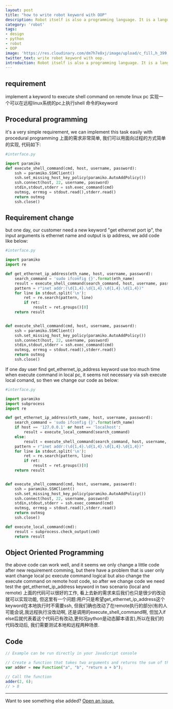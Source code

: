 ```yaml
---
layout: post
title: "how to write robot keyword with OOP"
description: Robot itself is also a programming language. It is a language for users to write demand stories. Demand story is like narration. It's a process oriented thing. We can easily write process case. Can robot also be written to object - oriented? Yes. It can be.
category: 'robot'
tags:
- design
- python
- robot
- OOP
image: 'https://res.cloudinary.com/dm7h7e8xj/image/upload/c_fill,h_399,w_760/v1501102987/sketch-fuel_eiwjbz.png'
twitter_text: write robot keyword with oop.
introduction: Robot itself is also a programming language. It is a language for users to write demand stories. Demand story is like narration. It's a process oriented thing. We can easily write process case. Can robot also be written to object - oriented? Yes. It can be.
---
```




## requirement
implement a keyword to execute shell command on remote linux pc
实现一个可以在远程linux系统的pc上执行shell 命令的keyword


## Procedural programming 
it's a very simple requirement, we can implement this task easily with procedural programming
上面的需求非常简单, 我们可以用面向过程的方式简单的实现, 代码如下:

```python
#interface.py

import paramiko
def execute_shell_command(cmd, host, username, password):
    ssh = paramiko.SSHClient()
    ssh.set_missing_host_key_policy(paramiko.AutoAddPolicy())
    ssh.connect(host, 22, username, password)
    stdin,stdout,stderr = ssh.exec_command(cmd)
    outmsg, errmsg = stdout.read(),stderr.read()
    return outmsg
    ssh.close()

```

## Requirement change

but one day, our customer need a new keyword "get ethernet port ip", the input arguments is ethernet name and output is ip address, we add code like below:

```python
#interface.py

import paramiko
import re

def get_ethernet_ip_address(eth_name, host, username, password):
    search_command = 'sudo ifconfig {}'.format(eth_name)
    result = execute_shell_command(search_command, host, username, password)
    pattern = r"inet addr:(\d{1,4}.\d{1,4}.\d{1,4}.\d{1,4})"
    for line in stdout.split('\n'):
        ret = re.search(pattern, line)
        if ret:
            result = ret.groups()[0]
    return result


def execute_shell_command(cmd, host, username, password):
    ssh = paramiko.SSHClient()
    ssh.set_missing_host_key_policy(paramiko.AutoAddPolicy())
    ssh.connect(host, 22, username, password)
    stdin,stdout,stderr = ssh.exec_command(cmd)
    outmsg, errmsg = stdout.read(),stderr.read()
    return outmsg
    ssh.close()

```

If one day user find get_ethernet_ip_address keyword use too much time when execute command in local pc, it seems not necessary via ssh execute local comand, so then we change our code as below:

```python
#interface.py

import paramiko
import subprocess
import re

def get_ethernet_ip_address(eth_name, host, username, password):
    search_command = 'sudo ifconfig {}'.format(eth_name)
    if host == '127.0.0.1' or host == 'localhost':
        result = execute_local_command(search_command)
    else:
        result = execute_shell_command(search_command, host, username, password)
    pattern = r"inet addr:(\d{1,4}.\d{1,4}.\d{1,4}.\d{1,4})"
    for line in stdout.split('\n'):
        ret = re.search(pattern, line)
        if ret:
            result = ret.groups()[0]
    return result


def execute_shell_command(cmd, host, username, password):
    ssh = paramiko.SSHClient()
    ssh.set_missing_host_key_policy(paramiko.AutoAddPolicy())
    ssh.connect(host, 22, username, password)
    stdin,stdout,stderr = ssh.exec_command(cmd)
    outmsg, errmsg = stdout.read(),stderr.read()
    return outmsg
    ssh.close()

def execute_local_command(cmd):
    result = subprocess.check_output(cmd)
    return result

```




## Object Oriented Programming
the above code can work well, and it seems we only change a little code after new requirement comming, but there have a problem that is user only want change local pc execute command logical but also change the execute command on remote host code, so after we change code we need test the get_ethernet_ip_address keyword in two scenario (local and remote)
上面的代码可以很好的工作, 看上去新的需求来后我们也只是很少的改动就可以实现功能, 但这里有一个问题:用户只是希望get_ethernet_ip_address这个keyword在本地执行时不需要ssh, 但我们确也改动了在remote执行的部分(有的人可能会说,我远程执行没改动啊, 还是调用的execute_shell_command啊, 但加入if else后就代表着这个代码已有改动,更何况python是动态脚本语言),所以在我们的代码改动后, 我们需要测试本地和远程两种场景.

## Code


```js
// Example can be run directly in your JavaScript console

// Create a function that takes two arguments and returns the sum of those arguments
var adder = new Function("a", "b", "return a + b");

// Call the function
adder(2, 6);
// > 8
```



-----

Want to see something else added? <a href="https://github.com/poole/poole/issues/new">Open an issue.</a>
